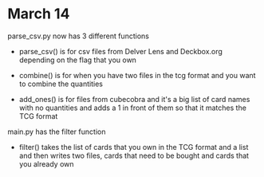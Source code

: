 # March 14

parse_csv.py now has 3 different functions

- parse_csv() is for csv files from Delver Lens and Deckbox.org depending on the flag that you own

- combine() is for when you have two files in the tcg format and you want to combine the quantities

- add_ones() is for files from cubecobra and it's a big list of card names with no quantities and adds a 1 in front of them so that it matches the TCG format

main.py has the filter function

- filter() takes the list of cards that you own in the TCG format and a list and then writes two files, cards that need to be bought and cards that you already own

